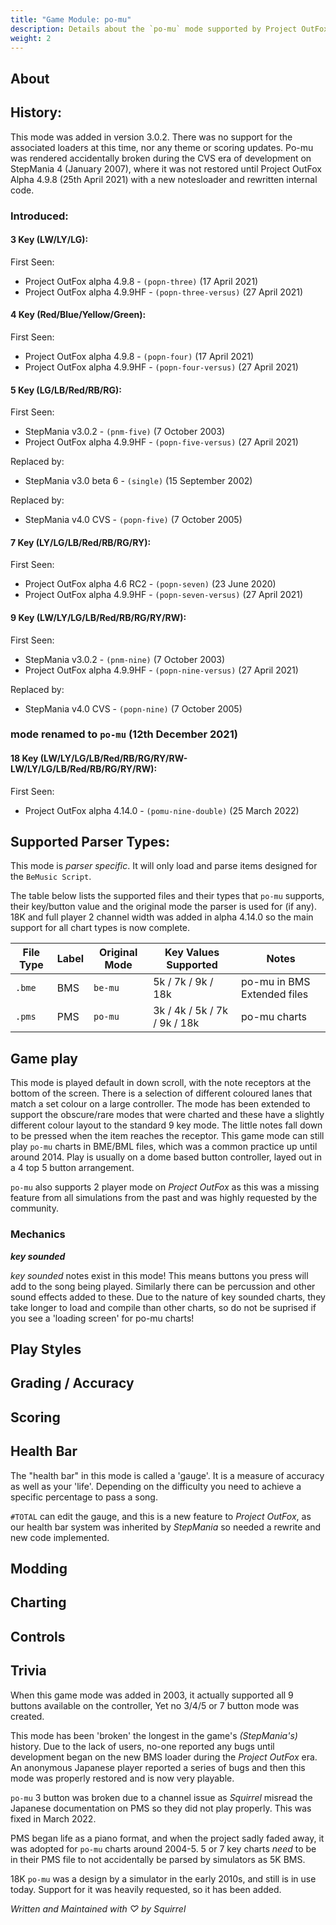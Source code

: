 ```yaml
---
title: "Game Module: po-mu"
description: Details about the `po-mu` mode supported by Project OutFox.
weight: 2
---
```


<!--
insert picture of game-play 
-->

## About

## History:

This mode was added in version 3.0.2. There was no support for the associated loaders at this time, nor any theme or scoring updates. Po-mu was rendered accidentally broken during the CVS era of development on StepMania 4 (January 2007), where it was not restored until Project OutFox Alpha 4.9.8 (25th April 2021) with a new notesloader and rewritten internal code.

### Introduced:
#### 3 Key (LW/LY/LG):

First Seen:
 * Project OutFox alpha 4.9.8 - ``(popn-three)`` (17 April 2021)
 * Project OutFox alpha 4.9.9HF - ``(popn-three-versus)`` (27 April 2021)
 
#### 4 Key (Red/Blue/Yellow/Green):

First Seen:
 * Project OutFox alpha 4.9.8 - ``(popn-four)`` (17 April 2021)
 * Project OutFox alpha 4.9.9HF - ``(popn-four-versus)`` (27 April 2021)

#### 5 Key (LG/LB/Red/RB/RG):

First Seen:
 * StepMania v3.0.2 - ``(pnm-five)`` (7 October 2003) 
 * Project OutFox alpha 4.9.9HF - ``(popn-five-versus)`` (27 April 2021)

Replaced by:
 * StepMania v3.0 beta 6 - ``(single)`` (15 September 2002)

Replaced by:
 * StepMania v4.0 CVS - ``(popn-five)`` (7 October 2005) 

#### 7 Key (LY/LG/LB/Red/RB/RG/RY):

First Seen:
 * Project OutFox alpha 4.6 RC2 - ``(popn-seven)`` (23 June 2020)
 * Project OutFox alpha 4.9.9HF - ``(popn-seven-versus)`` (27 April 2021)

#### 9 Key (LW/LY/LG/LB/Red/RB/RG/RY/RW):

First Seen:
 * StepMania v3.0.2 - ``(pnm-nine)`` (7 October 2003) 
 * Project OutFox alpha 4.9.9HF - ``(popn-nine-versus)`` (27 April 2021)

Replaced by:
 * StepMania v4.0 CVS - ``(popn-nine)`` (7 October 2005)

### mode renamed to ``po-mu`` (12th December 2021)

#### 18 Key (LW/LY/LG/LB/Red/RB/RG/RY/RW-LW/LY/LG/LB/Red/RB/RG/RY/RW):

First Seen:
 * Project OutFox alpha 4.14.0 - ``(pomu-nine-double)`` (25 March 2022)


## Supported Parser Types:
This mode is _parser specific_. It will only load and parse items designed for the `BeMusic Script`.

The table below lists the supported files and their types that ``po-mu`` supports, their key/button value and the original mode the parser is used for (if any). 18K and full player 2 channel width was added in alpha 4.14.0 so the main support for all chart types is now complete.

File Type|Label|Original Mode|Key Values Supported|Notes 
------------|-------------|-------------|-------------|-------------|
 ``.bme`` | BMS | ``be-mu`` | 5k / 7k / 9k / 18k | po-mu in BMS Extended files
 ``.pms`` | PMS | ``po-mu`` | 3k / 4k / 5k / 7k / 9k / 18k | po-mu charts

## Game play

This mode is played default in down scroll, with the note receptors at the bottom of the screen. There is a selection of different coloured lanes that match a set colour on a large controller. The mode has been extended to support the obscure/rare modes that were charted and these have a slightly different colour layout to the standard 9 key mode. The little notes fall down to be pressed when the item reaches the receptor. This game mode can still play ``po-mu`` charts in BME/BML files, which was a common practice up until around 2014. Play is usually on a dome based button controller, layed out in a 4 top 5 button arrangement. 

``po-mu`` also supports 2 player mode on _Project OutFox_ as this was a missing feature from all simulations from the past and was highly requested by the community. 

### Mechanics
**_key sounded_**

_key sounded_ notes exist in this mode! This means buttons you press will add to the song being played. Similarly there can be percussion and other sound effects added to these. Due to the nature of key sounded charts, they take longer to load and compile than other charts, so do not be suprised if you see a 'loading screen' for po-mu charts!

## Play Styles

## Grading / Accuracy

## Scoring

## Health Bar

The "health bar" in this mode is called a 'gauge'. It is a measure of accuracy as well as your 'life'. Depending on the difficulty you need to achieve a specific percentage to pass a song.

```#TOTAL``` can edit the gauge, and this is a new feature to _Project OutFox_, as our health bar system was inherited by _StepMania_ so needed a rewrite and new code implemented.

## Modding

## Charting

## Controls

## Trivia

When this game mode was added in 2003, it actually supported all 9 buttons available on the controller, Yet no 3/4/5 or 7 button mode was created.

This mode has been 'broken' the longest in the game's _(StepMania's)_ history. Due to the lack of users, no-one reported any bugs until development began on the new BMS loader during the _Project OutFox_ era. An anonymous Japanese player reported a series of bugs and then this mode was properly restored and is now very playable.

``po-mu`` 3 button was broken due to a channel issue as _Squirrel_ misread the Japanese documentation on PMS so they did not play properly. This was fixed in March 2022.

PMS began life as a piano format, and when the project sadly faded away, it was adopted for ``po-mu`` charts around 2004-5. 5 or 7 key charts _need_ to be in their PMS file to not accidentally be parsed by simulators as 5K BMS.

18K ``po-mu`` was a design by a simulator in the early 2010s, and still is in use today. Support for it was heavily requested, so it has been added.



_Written and Maintained with ♡ by Squirrel_
